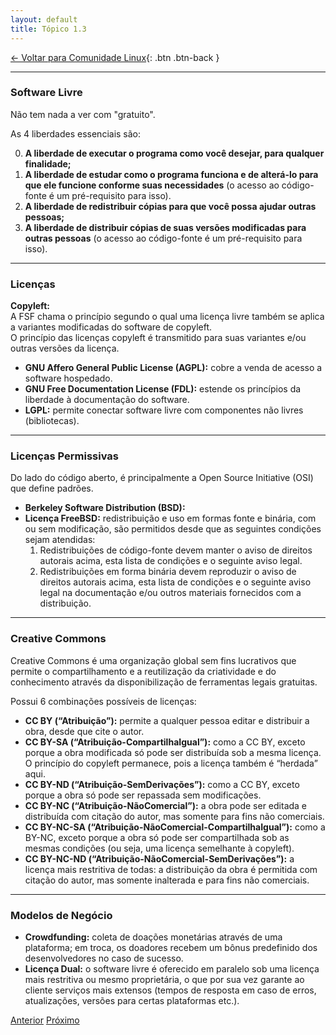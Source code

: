 ```yaml
---
layout: default
title: Tópico 1.3
---
```


[← Voltar para Comunidade Linux](/linux-essentials/01-book-lpi/Topico-01-Comunidade-Linux/){: .btn .btn-back }

---

### Software Livre

Não tem nada a ver com "gratuito".

As 4 liberdades essenciais são:

0. **A liberdade de executar o programa como você desejar, para qualquer finalidade;**
1. **A liberdade de estudar como o programa funciona e de alterá-lo para que ele funcione conforme suas necessidades** (o acesso ao código-fonte é um pré-requisito para isso).
2. **A liberdade de redistribuir cópias para que você possa ajudar outras pessoas;**
3. **A liberdade de distribuir cópias de suas versões modificadas para outras pessoas** (o acesso ao código-fonte é um pré-requisito para isso).

---

### Licenças

**Copyleft:**  
A FSF chama o princípio segundo o qual uma licença livre também se aplica a variantes modificadas do software de copyleft.  
O princípio das licenças copyleft é transmitido para suas variantes e/ou outras versões da licença.

- **GNU Affero General Public License (AGPL):** cobre a venda de acesso a software hospedado.
- **GNU Free Documentation License (FDL):** estende os princípios da liberdade à documentação do software.
- **LGPL:** permite conectar software livre com componentes não livres (bibliotecas).

---

### Licenças Permissivas

Do lado do código aberto, é principalmente a Open Source Initiative (OSI) que define padrões.

- **Berkeley Software Distribution (BSD):**
- **Licença FreeBSD:** redistribuição e uso em formas fonte e binária, com ou sem modificação, são permitidos desde que as seguintes condições sejam atendidas:
  1. Redistribuições de código-fonte devem manter o aviso de direitos autorais acima, esta lista de condições e o seguinte aviso legal.
  2. Redistribuições em forma binária devem reproduzir o aviso de direitos autorais acima, esta lista de condições e o seguinte aviso legal na documentação e/ou outros materiais fornecidos com a distribuição.

---

### Creative Commons

Creative Commons é uma organização global sem fins lucrativos que permite o compartilhamento e a reutilização da criatividade e do conhecimento através da disponibilização de ferramentas legais gratuitas.

Possui 6 combinações possíveis de licenças:

- **CC BY (“Atribuição”):** permite a qualquer pessoa editar e distribuir a obra, desde que cite o autor.
- **CC BY-SA (“Atribuição-CompartilhaIgual”):** como a CC BY, exceto porque a obra modificada só pode ser distribuída sob a mesma licença. O princípio do copyleft permanece, pois a licença também é “herdada” aqui.
- **CC BY-ND (“Atribuição-SemDerivações”):** como a CC BY, exceto porque a obra só pode ser repassada sem modificações.
- **CC BY-NC (“Atribuição-NãoComercial”):** a obra pode ser editada e distribuída com citação do autor, mas somente para fins não comerciais.
- **CC BY-NC-SA (“Atribuição-NãoComercial-CompartilhaIgual”):** como a BY-NC, exceto porque a obra só pode ser compartilhada sob as mesmas condições (ou seja, uma licença semelhante à copyleft).
- **CC BY-NC-ND (“Atribuição-NãoComercial-SemDerivações”):** a licença mais restritiva de todas: a distribuição da obra é permitida com citação do autor, mas somente inalterada e para fins não comerciais.

---

### Modelos de Negócio

- **Crowdfunding:** coleta de doações monetárias através de uma plataforma; em troca, os doadores recebem um bônus predefinido dos desenvolvedores no caso de sucesso.
- **Licença Dual:** o software livre é oferecido em paralelo sob uma licença mais restritiva ou mesmo proprietária, o que por sua vez garante ao cliente serviços mais extensos (tempos de resposta em caso de erros, atualizações, versões para certas plataformas etc.).

<div class="nav-buttons">
  <a href="/linux-essentials/01-book-lpi/Topico-01-Comunidade-Linux/1.2-PrincipaisAplicacoesOpenSource" class="btn btn-back">Anterior</a>
  <a href="/linux-essentials/01-book-lpi/Topico-01-Comunidade-Linux/1.4-HabilidadesAndLinuxWork" class="btn btn-back">Próximo</a>
</div>
